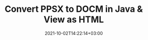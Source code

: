 ---
############################# Static ############################
layout: "autogen"
date: 2021-10-02T14:22:14+03:00
draft: false
path: "total/java/conversion/ppsx-to-docm/"

############################# Head ############################
head_title: "Convert PPSX to DOCM in Java - Sample Java Code"
head_description: "Java document conversion library to convert PPSX to DOCM and 100+ other file formats in Java & J2SE applications. View the Converted DOCM document as HTML viewer."

############################# Header ############################
title: "Convert PPSX to DOCM in Java & View as HTML"
description: "Programmatically convert PPSX to DOCM in Java & J2SE platforms using flexible document manipulation options to customize the resultant document. Convert the complete document or some specific pages based on page numbers or selective page ranges using Java document conversion library."

############################# SubMenu ############################
submenu:
    enable: false

############################# Content ############################
content:
    enable: true
    block:
    - title_left: "PPSX to DOCM Conversion in Java"
      content_left: |
          Perform PPSX to DOCM file conversion in three simple steps using Java. View the converted document as HTML without any external software dependency.

          -   Create a new instance of **Converter** class and load the PPSX file
          -   Set **ConvertOptions** for the DOCM document type
          -   Call **Convert** method of **Converter** class instance for conversion to DOCM
          -   Set options for HTML viewer
          -   Create **Viewer** object to view converted DOCM as HTML
          
      title_right: "Convert Remotely Located Documents"
      content_right: |
          You require `GroupDocs.Conversion` & `GroupDocs.Viewer` namespaces to convert between a wide range of popular document types such as PDF, Microsoft Word, Excel, PowerPoint, Project, Outlook, HTML, diagrams and image file formats. Explore other [Java APIs for Office documents](https://products.conholdate.com/total/java/) as offered by Conholdate.Total.
          
          Get the respective assembly files from the [downloads](https://downloads.conholdate.com/total/java) or fetch the whole package from [Maven](https://repository.conholdate.com/webapp/#/artifacts/browse/tree/General/repo) to add 'Conholdate.Total` directly in your workspace.
          
      code: |
          ```cs {linenos=false}
          // Convert PPSX to DOCM using GroupDocs.Conversion API
          // Load the source PPSX file to be converted
          Converter converter = new Converter("input.ppsx");

          // Get the convert options ready for the target DOCM format
          ConvertOptions convertOptions = new FileType().fromExtension("docm").getConvertOptions();

          // Convert to DOCM format
          converter.convert("output.docm", convertOptions);

          // Create Viewer object to view the converted DOCM as HTML
          try (Viewer viewer = new Viewer("output.docm"))
          {
              // Set options for HTML viewer
              HtmlViewOptions viewOptions = HtmlViewOptions.forEmbeddedResources("output{0}.html");

              // View converted DOCM as HTML
              viewer.view(viewOptions);
          }
          ```
    - title_left: "Convert Password Protected PPSX to DOCM"
      content_left: |
          Accurately load and convert documents that are protected with a password within your Java based applications. The file format conversion API also supports rendering remote documents from different sources including S3, Blob, FTP, Stream, URL or a local disk.

          -   Create new instance of **Converter** class and pass source document path
          -   Instantiate the proper **ConvertOptions** class e.g. (**PdfConvertOptions**, **WordProcessingConvertOptions**, **SpreadsheetConvertOptions** etc.)
          -   Call **convert** method of **Converter** class instance and pass filename for the converted document
        
      title_right: "Source Document Information Extraction"
      content_right: |
          The documents information extraction feature not only allows getting the basic information about the source document file but it also supports extracting some valuable file-format specific information such as project start and end dates of a Microsoft Project file, any printing restrictions on a PDF document, list of folders enclosed in an Outlook data file etc. 

          Convert popular document file formats on different operating systems such as Windows, Linux or macOS while using development environments such as NetBeans, IntelliJ IDEA and Eclipse.
          
      code: |
          ```cs {linenos=false}
          // Load and convert password protected documents
          WordProcessingLoadOptions loadOptions = new WordProcessingLoadOptions();
          loadOptions.setPassword("12345");

          // Create an instance of Converter class and pass source document path and the load options delegate as a constructor parameters
          Converter converter = new Converter("input.ppsx", loadOptions);

          // Instantiate PdfConvertOptions class
          PdfConvertOptions options = new PdfConvertOptions();

          // Call convert method of Converter class instance and pass filename for the converted document and the instance of ConvertOptions from the previous step
          converter.convert("output.docm, options);
          ```
############################# About Formats ############################
about_formats:
    enable: false
############################# More Formats ############################
more_formats:
    enable: true
    auto: false
    other_out_formats: PDF DOCX DOT DOTX DOTM TXT RTF HTML MHTML XLS XLSX XLSM XLT XLTX XLTM DIF PPT PPTX PPS PPSX POT POTX POTM ODT OTT EMZ WMZ SVGZ TEX DCM WMF BMP PNG GIF JPEG TIFF
############################# Back to top ###############################
back_to_top:
  enable: true
---
